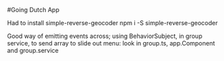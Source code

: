 #Going Dutch App

Had to install simple-reverse-geocoder
npm i -S simple-reverse-geocoder

Good way of emitting events across; using BehaviorSubject, in group service, to send array to slide out menu: look in group.ts, app.Component and group.service
